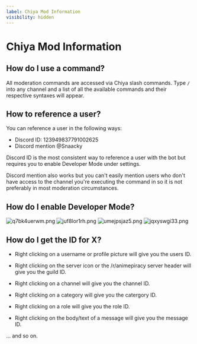 ```yaml
---
label: Chiya Mod Information
visibility: hidden
---
```


# Chiya Mod Information

## How do I use a command?

All moderation commands are accessed via Chiya slash commands. Type `/` into any channel and a list of all the available commands and their respective syntaxes will appear.

## How to reference a user?

You can reference a user in the following ways:

* Discord ID: 123949837791002625
* Discord mention @Snaacky

Discord ID is the most consistent way to reference a user with the bot but requires you to enable Developer Mode under settings.

Discord mention also works but you can't easily mention users who don't have access to the channel you're executing the command in so it is not preferably in most moderation circumstances.

## How do I enable Developer Mode?

![q7bk4uerwm.png](/q7bk4uerwm.png)
![juf8lor1rh.png](/juf8lor1rh.png)
![umejpsjaz5.png](/umejpsjaz5.png)
![jqxyswgi33.png](/jqxyswgi33.png)

## How do I get the ID for X?

- Right clicking on a username or profile picture will give you the users ID. 

- Right clicking on the server icon or the /r/animepiracy server header will give you the guild ID.

- Right clicking on a channel will give you the channel ID.

- Right clicking on a category will give you the catergory ID.

- Right clicking on a role will give you the role ID.

- Right clicking on the body/text of a message will give you the message ID.

... and so on.